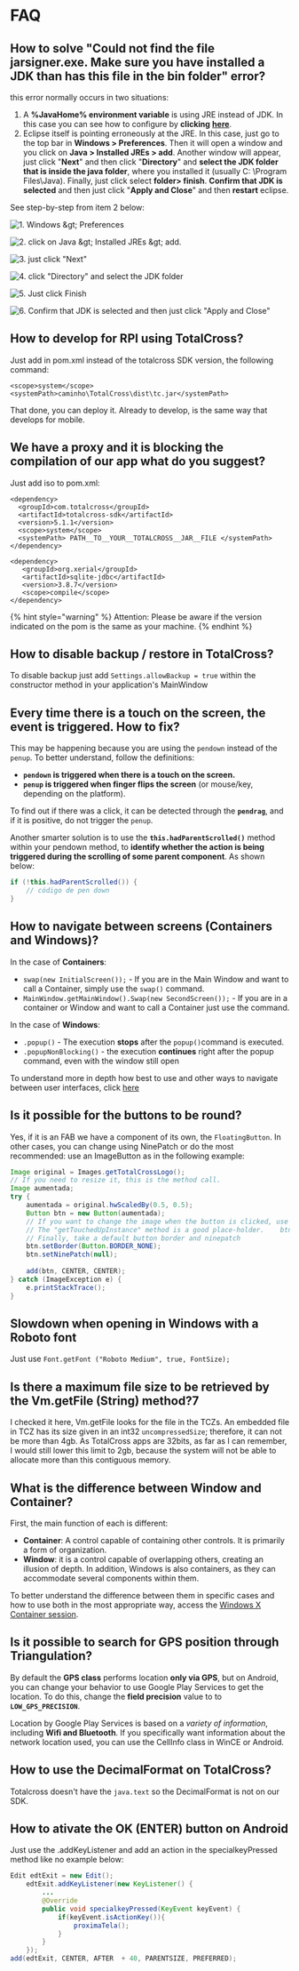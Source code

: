 # FAQ

## How to solve "Could not find the file jarsigner.exe. Make sure you have installed a JDK than has this file in the bin folder" error?

this error normally occurs in two situations:

1. A **%JavaHome% environment variable** is using JRE instead of JDK. In this case you can see how to configure by **clicking** [**here**](https://www.ntu.edu.sg/home/ehchua/programming/howto/environment_variables.html).
2. Eclipse itself is pointing erroneously at the JRE. In this case, just go to the top bar in **Windows &gt; Preferences**.  Then it will open a window and you click on **Java &gt; Installed JREs &gt; add**.  Another window will appear, just click "**Next**" and then click "**Directory**" and **select the JDK folder that is inside the java folder**, where you installed it \(usually C: \Program Files\Java\).  Finally, just click select **folder&gt; finish**. **Confirm that JDK is selected** and then just click "**Apply and Close**" and then **restart** eclipse. 

See step-by-step from item 2 below:

![1. Windows &amp;gt; Preferences](.gitbook/assets/1.png)

![2.  click on Java &amp;gt; Installed JREs &amp;gt; add. ](.gitbook/assets/2.png)

![3.  just click &quot;Next&quot;](.gitbook/assets/3.png)

![4. click &quot;Directory&quot; and select the JDK folder](.gitbook/assets/4.png)

![5. Just click Finish  ](.gitbook/assets/6.png)

![6. Confirm that JDK is selected and then just click &quot;Apply and Close&quot;](.gitbook/assets/7.png)

## How to develop for RPI using TotalCross?

Just add in pom.xml instead of the totalcross SDK version, the following command: 

```markup
<scope>system</scope>
<systemPath>caminho\TotalCross\dist\tc.jar</systemPath>
```

That done, you can deploy it. Already to develop, is the same way that develops for mobile. 

## We have a proxy and it is blocking the compilation of our app what do you suggest?

Just add iso to pom.xml:

```markup
<dependency>
  <groupId>com.totalcross</groupId>
  <artifactId>totalcross-sdk</artifactId>
  <version>5.1.1</version>
  <scope>system</scope>
  <systemPath> PATH__TO__YOUR__TOTALCROSS__JAR__FILE </systemPath>
</dependency>

<dependency>
   <groupId>org.xerial</groupId>
   <artifactId>sqlite-jdbc</artifactId>
   <version>3.8.7</version>
   <scope>compile</scope>
</dependency>
```

{% hint style="warning" %}
Attention: Please be aware if the version indicated on the pom is the same as your machine.
{% endhint %}

## How to disable backup / restore in TotalCross?

To disable backup just add `Settings.allowBackup = true` within the constructor method in your application's MainWindow

## Every time there is a touch on the screen, the event is triggered. How to fix?

This may be happening because you are using the `pendown` instead of the `penup`. To better understand, follow the definitions:

* **`pendown` is triggered when there is a touch on the screen.**
* **`penup` is triggered when finger flips the screen** \(or mouse/key, depending on the platform\).

To find out if there was a click, it can be detected through the **`pendrag`**, and if it is positive, do not trigger the `penup`.

Another smarter solution is to use the **`this.hadParentScrolled()`** method within your pendown method, to **identify whether the action is being triggered during the scrolling of some parent component**. As shown below:

```java
if (!this.hadParentScrolled()) {
    // código de pen down
}
```

## How to navigate between screens \(Containers and Windows\)?

In the case of **Containers**:

* `swap(new InitialScreen());` - If you are in the Main Window and want to call a Container, simply use the `swap()` command.
* `MainWindow.getMainWindow().Swap(new SecondScreen());` - If you are in a container or Window and want to call a Container just use the command.

In the case of **Windows**: 

* `.popup()` - The execution **stops** after the `popup()`command is executed.
* `.popupNonBlocking()` - the execution **continues** right after the popup command, even with the window still open

To understand more in depth how best to use and other ways to navigate between user interfaces, click [here](https://totalcross.gitbook.io/playbook/guideline/container-x-window)

## Is it possible for the buttons to be round?

Yes, if it is an FAB we have a component of its own, the `FloatingButton`. In other cases, you can change using NinePatch or do the most recommended: use an ImageButton as in the following example: 

```java
Image original = Images.getTotalCrossLogo();
// If you need to resize it, this is the method call.
Image aumentada;
try {
	aumentada = original.hwScaledBy(0.5, 0.5);
	Button btn = new Button(aumentada);
	// If you want to change the image when the button is clicked, use this property
	// The "getTouchedUpInstance" method is a good place-holder.	btn.pressedImage = aumentada.getTouchedUpInstance((byte) 64, (byte) 0);
	// Finally, take a default button border and ninepatch
	btn.setBorder(Button.BORDER_NONE);
	btn.setNinePatch(null);
	
	add(btn, CENTER, CENTER);
} catch (ImageException e) {
	e.printStackTrace();
}

```

## Slowdown when opening in Windows with a Roboto font

Just use `Font.getFont ("Roboto Medium", true, FontSize);`

## Is there a maximum file size to be retrieved by the Vm.getFile \(String\) method?7

I checked it here, Vm.getFile looks for the file in the TCZs. An embedded file in TCZ has its size given in an int32 `uncompressedSize`; therefore, it can not be more than 4gb. As TotalCross apps are 32bits, as far as I can remember, I would still lower this limit to 2gb, because the system will not be able to allocate more than this contiguous memory.

## What is the difference between Window and Container?

First, the main function of each is different:

* **Container**: A control capable of containing other controls. It is primarily a form of organization.
* **Window**: it is a control capable of overlapping others, creating an illusion of depth. In addition, Windows is also containers, as they can accommodate several components within them.

To better understand the difference between them in specific cases and how to use both in the most appropriate way, access the [Windows X Container session](https://learn.totalcross.com/guideline/container-x-window).

## Is it possible to search for GPS position through Triangulation?

By default the **GPS class** performs location **only via GPS**, but on Android, you can change your behavior to use Google Play Services to get the location. To do this, change the **field precision** value to to **`LOW_GPS_PRECISION`**. 

Location by Google Play Services is based on a _variety of information_, including **Wifi and Bluetooth**. If you specifically want information about the network location used, you can use the CellInfo class in WinCE or Android.

## How to use the DecimalFormat on TotalCross?

Totalcross doesn't have the `java.text`  so the DecimalFormat is not on our SDK.

## How to ativate the OK \(ENTER\) button on Android

Just use the .addKeyListener and add an action in the specialkeyPressed method like no example below:

```java
Edit edtExit = new Edit();
    edtExit.addKeyListener(new KeyListener() {
        ...
        @Override
        public void specialkeyPressed(KeyEvent keyEvent) {
            if(keyEvent.isActionKey()){
                proximaTela();
            }
        }
    });
add(edtExit, CENTER, AFTER  + 40, PARENTSIZE, PREFERRED);
```



